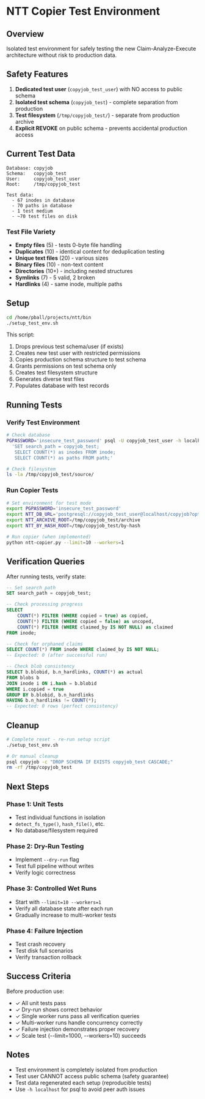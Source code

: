 # NTT Copier Test Environment

## Overview

Isolated test environment for safely testing the new Claim-Analyze-Execute architecture without risk to production data.

## Safety Features

1. **Dedicated test user** (`copyjob_test_user`) with NO access to public schema
2. **Isolated test schema** (`copyjob_test`) - complete separation from production
3. **Test filesystem** (`/tmp/copyjob_test/`) - separate from production archive
4. **Explicit REVOKE** on public schema - prevents accidental production access

## Current Test Data

```
Database: copyjob
Schema:   copyjob_test
User:     copyjob_test_user
Root:     /tmp/copyjob_test

Test data:
  - 67 inodes in database
  - 70 paths in database  
  - 1 test medium
  - ~70 test files on disk
```

### Test File Variety

- **Empty files** (5) - tests 0-byte file handling
- **Duplicates** (10) - identical content for deduplication testing
- **Unique text files** (20) - various sizes
- **Binary files** (10) - non-text content
- **Directories** (10+) - including nested structures
- **Symlinks** (7) - 5 valid, 2 broken
- **Hardlinks** (4) - same inode, multiple paths

## Setup

```bash
cd /home/pball/projects/ntt/bin
./setup_test_env.sh
```

This script:
1. Drops previous test schema/user (if exists)
2. Creates new test user with restricted permissions
3. Copies production schema structure to test schema
4. Grants permissions on test schema only
5. Creates test filesystem structure
6. Generates diverse test files
7. Populates database with test records

## Running Tests

### Verify Test Environment

```bash
# Check database
PGPASSWORD='insecure_test_password' psql -U copyjob_test_user -h localhost copyjob -c \
  'SET search_path = copyjob_test; 
   SELECT COUNT(*) as inodes FROM inode;
   SELECT COUNT(*) as paths FROM path;'

# Check filesystem
ls -la /tmp/copyjob_test/source/
```

### Run Copier Tests

```bash
# Set environment for test mode
export PGPASSWORD='insecure_test_password'
export NTT_DB_URL='postgresql://copyjob_test_user@localhost/copyjob?options=-c search_path=copyjob_test'
export NTT_ARCHIVE_ROOT=/tmp/copyjob_test/archive
export NTT_BY_HASH_ROOT=/tmp/copyjob_test/by-hash

# Run copier (when implemented)
python ntt-copier.py --limit=10 --workers=1
```

## Verification Queries

After running tests, verify state:

```sql
-- Set search path
SET search_path = copyjob_test;

-- Check processing progress
SELECT 
    COUNT(*) FILTER (WHERE copied = true) as copied,
    COUNT(*) FILTER (WHERE copied = false) as uncoped,
    COUNT(*) FILTER (WHERE claimed_by IS NOT NULL) as claimed
FROM inode;

-- Check for orphaned claims
SELECT COUNT(*) FROM inode WHERE claimed_by IS NOT NULL;
-- Expected: 0 (after successful run)

-- Check blob consistency
SELECT b.blobid, b.n_hardlinks, COUNT(*) as actual
FROM blobs b
JOIN inode i ON i.hash = b.blobid
WHERE i.copied = true
GROUP BY b.blobid, b.n_hardlinks
HAVING b.n_hardlinks != COUNT(*);
-- Expected: 0 rows (perfect consistency)
```

## Cleanup

```bash
# Complete reset - re-run setup script
./setup_test_env.sh

# Or manual cleanup
psql copyjob -c "DROP SCHEMA IF EXISTS copyjob_test CASCADE;"
rm -rf /tmp/copyjob_test
```

## Next Steps

### Phase 1: Unit Tests
- Test individual functions in isolation
- `detect_fs_type()`, `hash_file()`, etc.
- No database/filesystem required

### Phase 2: Dry-Run Testing
- Implement `--dry-run` flag
- Test full pipeline without writes
- Verify logic correctness

### Phase 3: Controlled Wet Runs
- Start with `--limit=10 --workers=1`
- Verify all database state after each run
- Gradually increase to multi-worker tests

### Phase 4: Failure Injection
- Test crash recovery
- Test disk full scenarios
- Verify transaction rollback

## Success Criteria

Before production use:
- ✓ All unit tests pass
- ✓ Dry-run shows correct behavior
- ✓ Single worker runs pass all verification queries
- ✓ Multi-worker runs handle concurrency correctly
- ✓ Failure injection demonstrates proper recovery
- ✓ Scale test (--limit=1000, --workers=10) succeeds

## Notes

- Test environment is completely isolated from production
- Test user CANNOT access public schema (safety guarantee)
- Test data regenerated each setup (reproducible tests)
- Use `-h localhost` for psql to avoid peer auth issues
